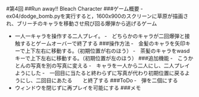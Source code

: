 #第4回
##Run away!! Bleach Character
###ゲーム概要
‐　ex04/dodge_bomb.pyを実行すると，1600x900のスクリーンに草原が描画され、ブリーチのキャラを移動させ飛び回る爆弾から逃げるゲーム
- 一人一キャラを操作する二人プレイ。
‐　どちらかのキャラが二回爆弾と接触するとゲームオーバーで終了する
###操作方法
‐　金髪のキャラを矢印キーで上下左右に移動する。（初期位置が右のほう）
‐　茶髪のキャラをwasdキーで上下左右に移動する。（初期位置が左のほう）
###追加機能
‐　こうかとんの写真を別の写真に変える
‐　キャラを一人から二人にし、二人プレイようにした
‐　一回目に当たると終わらずに写真が代わり初期位置に戻るようにし、二回目にあたる　　と終了する
###ToDo
‐　弾を二個にする
- ウィンドウを閉じずに再プレイを可能にする
###メモ


